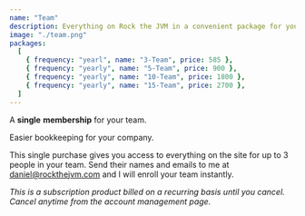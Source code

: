 ```yaml
---
name: "Team"
description: Everything on Rock the JVM in a convenient package for your team.
image: "./team.png"
packages:
  [
    { frequency: "yearl", name: "3-Team", price: 585 },
    { frequency: "yearly", name: "5-Team", price: 900 },
    { frequency: "yearly", name: "10-Team", price: 1800 },
    { frequency: "yearly", name: "15-Team", price: 2700 },
  ]
---
```


A **single** **membership** for your team.

Easier bookkeeping for your company.

This single purchase gives you access to everything on the site for up to 3 people in your team. Send their names and emails to me at <daniel@rockthejvm.com> and I will enroll your team instantly.

_This is a subscription product billed on a recurring basis until you cancel. Cancel anytime from the account management page._
